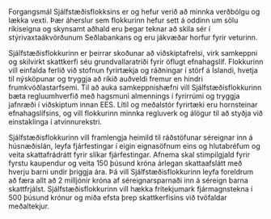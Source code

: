 Forgangsmál Sjálfstæðisflokksins er og hefur verið að minnka verðbólgu og lækka vexti. Þær áherslur sem flokkurinn hefur sett á oddinn um sölu ríkiseigna og skynsamt aðhald eru þegar teknar að skila sér í stýrivaxtaákvörðunum Seðlabankans og eru jákvæðar horfur fyrir veturinn.

Sjálfstæðisflokkurinn er þeirrar skoðunar að viðskiptafrelsi, virk samkeppni og skilvirkt skattkerfi séu grundvallaratriði fyrir öflugt efnahagslíf. Flokkurinn vill einfalda ferlið við stofnun fyrirtækja og ráðningar í störf á Íslandi, hvetja til nýsköpunar og tryggja að ríkið auðveldi fremur en hindri frumkvöðlastarfsemi. Til að auka samkeppnishæfni vill Sjálfstæðisflokkurinn bæta regluumhverfið með hagsmuni almennings í fyrirrúmi og tryggja jafnræði í viðskiptum innan EES. Lítil og meðalstór fyrirtæki eru hornsteinar efnahagslífsins, og vill flokkurinn minnka regluverk og álögur til að styðja við einstaklinga í atvinnurekstri.

Sjálfstæðisflokkurinn vill framlengja heimild til ráðstöfunar séreignar inn á húsnæðislán, leyfa fjárfestingar í eigin eignasöfnum eins og hlutabréfum og veita skattafrádrátt fyrir slíkar fjárfestingar.  Afnema skal stimpilgjald fyrir fyrstu kaupendur og veita 150 þúsund króna árlegan skattaafslátt með hverju barni undir þriggja ára. Þá vill Sjálfstæðisflokkurinn leyfa foreldrum að færa allt að 2 milljónir króna af séreignarsparnaði inn á séreign barna skattfrjálst. Sjálfstæðisflokkurinn vill hækka frítekjumark fjármagnstekna í 500 þúsund krónur og miða efsta þrep skattkerfisins við tvöfaldar meðaltekjur.
